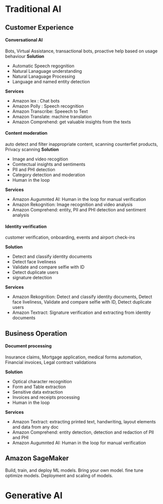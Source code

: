 # Traditional AI 

## Customer Experience 

#### Conversational AI
Bots, Virtual Assistance, transactional bots,  proactive help based on usage behaviour
**Solution**
- Automatic Speech regognition
- Natural Lanaguage understanding
- Natural Lanaguage Processing
- Language and named entity detection

**Services**
- Amazon lex : Chat bots
- Amazon Polly : Speech recognition
- Amazon Transcribe: Speeech to Text
- Amazon Translate: machine translation
- Amazon Comprehend: get valuable insights from the texts

#### Content moderation 
auto detect and filter inappropriate content, scanning counterfiet products, Privacy scanning
**Solution**
- Image and video recogition
- Comtectual insights and sentiments
- PII and PHI detection
- Category detection and moderation
- Human in the loop

**Services**
- Amazon Augumnted AI: Human in the loop for manual verification 
- Amazon Rekognition: Image recognition and video analysis
- Amazon Comprehend: entity, PII and PHI detection and sentiment analysis

#### Identity verification 
customer verification, onboarding, events and airport check-ins

**Solution**
- Detect and classify identity documents
- Detect face liveliness
- Validate and compare selfie with ID
- Detect duplicate users
- signature detection

**Services**
- Amazon Rekognition: Detect and classify identity documents, Detect face liveliness, Validate and compare selfie with ID, Detect duplicate users
- Amazon Textract: Signature verification and extracting from identity documents

## Business Operation 

#### Document processing 
Insurance claims, Mortgage application, medical forms automation, Financial invoices, Legal contract validations 

**Solution**
- Optical character recognition
- Form and Table extraction
- Sensitive data extraction
- Invoices and receipts processing
- Human in the loop

**Services**
- Amazon Textract: extracting printed text, handwriting, layout elements and data from any doc
- Amazon Comprehend:  entity detection, detection and redaction of PII and PHI
- Amazon Augumnted AI: Human in the loop for manual verification

## Amazon SageMaker 
Build, train, and deploy ML models. Bring your own model. fine tune optimize models.
Deployment and scaling of models. 

# Generative AI 
